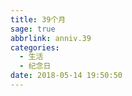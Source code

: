 ```yaml
---
title: 39个月
sage: true
abbrlink: anniv.39
categories:
  - 生活
  - 纪念日
date: 2018-05-14 19:50:50
---
```


